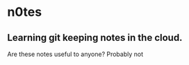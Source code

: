# n0tes

## Learning git keeping notes in the cloud.
Are these notes useful to anyone? Probably not
